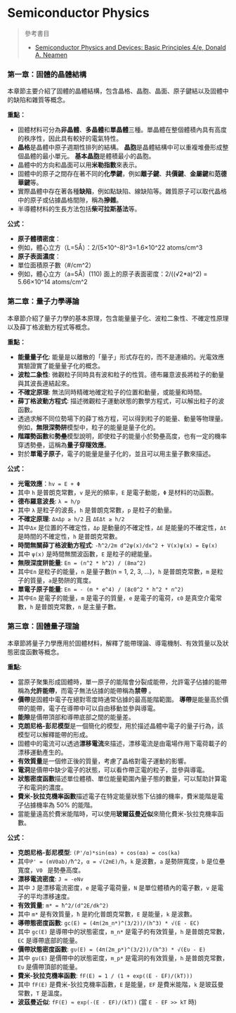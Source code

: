 # Semiconductor Physics

> 參考書目  
> * [Semiconductor Physics and Devices: Basic Principles 4/e, Donald A. Neamen](https://www.optima.ufam.edu.br/SemPhys/Downloads/Neamen.pdf)

### 第一章：固體的晶體結構

本章節主要介紹了固體的晶體結構，包含晶格、晶胞、晶面、原子鍵結以及固體中的缺陷和雜質等概念。

**重點：**

* 固體材料可分為**非晶體**、**多晶體**和**單晶體**三種。單晶體在整個體積內具有高度的秩序性，因此具有較好的電氣特性。
* **晶格**是晶體中原子週期性排列的結構。 **晶胞**是晶體結構中可以重複堆疊形成整個晶體的最小單元。 **基本晶胞**是體積最小的晶胞。
* 晶體中的方向和晶面可以用**米勒指數**來表示。
* 固體中的原子之間存在著不同的**化學鍵**，例如**離子鍵**、**共價鍵**、**金屬鍵**和**范德華鍵**等。
* 實際晶體中存在著各種**缺陷**，例如點缺陷、線缺陷等。雜質原子可以取代晶格中的原子或佔據晶格間隙，稱為**摻雜**。
* 半導體材料的生長方法包括**柴可拉斯基法**等。

**公式：**

* **原子體積密度**：
 * 例如，體心立方（L=5Å）：2/(5×10^-8)^3=1.6×10^22 atoms/cm^3
* **原子表面濃度**：
 * 單位面積原子數（#/cm^2）
 * 例如，體心立方（a=5Å）(110) 面上的原子表面密度：2/((√2*a)^2) = 5.66×10^14 atoms/cm^2


### 第二章：量子力學導論

本章節介紹了量子力學的基本原理，包含能量量子化、波粒二象性、不確定性原理以及薛丁格波動方程式等概念。

**重點：**

* **能量量子化**: 能量是以離散的「量子」形式存在的，而不是連續的。光電效應實驗證實了能量量子化的概念。
* **波粒二象性**: 微觀粒子同時具有波和粒子的性質。德布羅意波長將粒子的動量與其波長連結起來。
* **不確定原理**: 無法同時精確地確定粒子的位置和動量，或能量和時間。
* **薛丁格波動方程式**: 描述微觀粒子運動狀態的數學方程式，可以解出粒子的波函數。
* 透過求解不同位勢場下的薛丁格方程，可以得到粒子的能量、動量等物理量。例如，**無限深勢阱**模型中，粒子的能量是量子化的。
* **階躍勢函數**和**勢壘**模型說明，即使粒子的能量小於勢壘高度，也有一定的機率穿透勢壘，這稱為**量子穿隧效應**。
* 對於**單電子原子**，電子的能量是量子化的，並且可以用主量子數來描述。

**公式：**

* **光電效應**：`hv = E + Φ`
 * 其中 `h` 是普朗克常數，`v` 是光的頻率，`E` 是電子動能，`Φ` 是材料的功函數。
* **德布羅意波長**: `λ = h/p`
 * 其中 `λ` 是粒子的波長，`h` 是普朗克常數，`p` 是粒子的動量。
* **不確定原理**: `ΔxΔp ≥ h/2` 且 `ΔEΔt ≥ h/2`
 * 其中`Δx` 是位置的不確定性，`Δp` 是動量的不確定性，`ΔE` 是能量的不確定性，`Δt` 是時間的不確定性，`h` 是普朗克常數。
* **時間無關薛丁格波動方程式**: `-ħ^2/2m d^2ψ(x)/dx^2 + V(x)ψ(x) = Eψ(x)`
 * 其中 `ψ(x)` 是時間無關波函數，`E` 是粒子的總能量。
* **無限深度阱能量**: `En = (n^2 * h^2) / (8ma^2)`
 * 其中`En` 是粒子的能量，`n` 是量子數(n = 1, 2, 3, ...)，`h` 是普朗克常數，`m` 是粒子的質量，`a`是勢阱的寬度。
* **單電子原子能量**: `En = - (m * e^4) / (8ε0^2 * h^2 * n^2)`
 * 其中`En` 是電子的能量，`m` 是電子的質量，`e` 是電子的電荷，`ε0` 是真空介電常數，`h` 是普朗克常數，`n` 是主量子數。


### 第三章：固體量子理論

本章節將量子力學應用於固體材料，解釋了能帶理論、導電機制、有效質量以及狀態密度函數等概念。

**重點:**

* 當原子聚集形成固體時，單一原子的能階會分裂成能帶，允許電子佔據的能帶稱為**允許能帶**，而電子無法佔據的能帶稱為**禁帶** 。
* **價帶**是固體中電子在絕對零度時通常佔據的最高能階範圍。 **導帶**是能量高於價帶的能帶，電子在導帶中可以自由移動並參與導電。
* **能隙**是價帶頂部和導帶底部之間的能量差。
* **克朗尼格-彭尼模型**是一個簡化的模型，用於描述晶體中電子的量子行為，該模型可以解釋能帶的形成。
* 固體中的電流可以透過**漂移電流**來描述，漂移電流是由電場作用下電荷載子的漂移運動產生的。
* **有效質量**是一個修正後的質量，考慮了晶格對電子運動的影響。
* **電洞**是價帶中缺少電子的狀態，可以看作帶正電的粒子，並參與導電。
* **狀態密度函數**描述單位體積、單位能量範圍內量子態的數量，可以幫助計算電子和電洞的濃度。
* **費米-狄拉克機率函數**描述電子在特定能量狀態下佔據的機率，費米能階是電子佔據機率為 50% 的能階。
* 當能量遠高於費米能階時，可以使用**玻爾茲曼近似**來簡化費米-狄拉克機率函數。

**公式：**

* **克朗尼格-彭尼模型**: `(P'/α)*sin(αa) + cos(αa) = cos(ka)`
 * 其中`P' = (mV0ab)/ħ^2`，`α = √(2mE)/ħ`，`k` 是波數，`a` 是勢阱寬度，`b` 是位壘寬度，`V0 ` 是勢壘高度。
* **漂移電流密度**: `J = -eNv`
 * 其中 `J` 是漂移電流密度，`e` 是電子電荷量，`N` 是單位體積內的電子數，`v` 是電子的平均漂移速度。
* **有效質量**: `m* = ħ^2/(d^2E/dk^2)`
 * 其中 `m*` 是有效質量，`ħ` 是約化普朗克常數，`E` 是能量，`k` 是波數。
* **導帶態密度函數**: `gc(E) = (4π(2m_n*)^(3/2))/(h^3) * √(E - EC)`
 * 其中 `gc(E)` 是導帶中的狀態密度，`m_n*` 是電子的有效質量，`h` 是普朗克常數，`EC` 是導帶底部的能量。
* **價帶狀態密度函數**: `gυ(E) = (4π(2m_p*)^(3/2))/(h^3) * √(Eυ - E)`
 * 其中 `gυ(E)` 是價帶中的狀態密度，`m_p*` 是電洞的有效質量，`h` 是普朗克常數，`Eυ` 是價帶頂部的能量。
* **費米-狄拉克機率函數**: `fF(E) = 1 / (1 + exp((E - EF)/(kT)))`
 * 其中 `fF(E)` 是費米-狄拉克機率函數，`E` 是能量，`EF` 是費米能階，`k` 是玻茲曼常數，`T` 是溫度。
* **波茲曼近似**: `fF(E) ≈ exp(-(E - EF)/(kT))` (當 `E - EF >> kT` 時)
